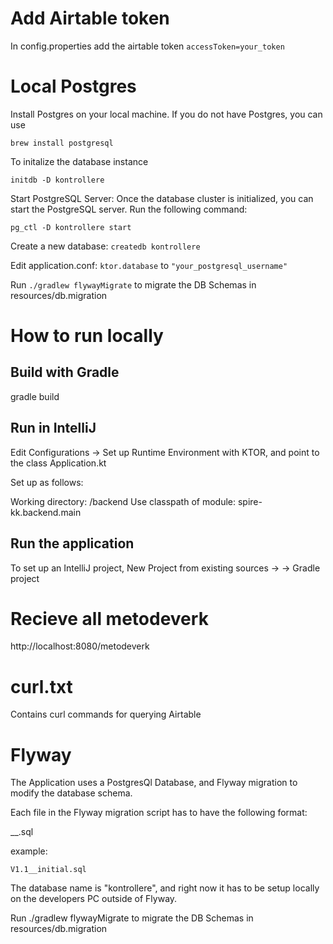 # Add Airtable token
In config.properties add the airtable token `accessToken=your_token`

# Local Postgres

Install Postgres on your local machine.
If you do not have Postgres, you can use

`brew install postgresql`

To initalize the database instance

`initdb -D kontrollere`

Start PostgreSQL Server: Once the database cluster is initialized, you can start the PostgreSQL server. Run the following command:

`pg_ctl -D kontrollere start`

Create a new database:
`createdb kontrollere`

Edit application.conf:
`ktor.database` to `"your_postgresql_username"`

Run `./gradlew flywayMigrate` to migrate the DB Schemas in resources/db.migration

# How to run locally

## Build with Gradle

gradle build

## Run in IntelliJ

Edit Configurations -> Set up Runtime Environment with KTOR, and point to the class Application.kt

Set up as follows:

Working directory: <root of project>/backend
Use classpath of module: spire-kk.backend.main

## Run the application

To set up an IntelliJ project, New Project from existing sources -> <root directory
for spire-kk> -> Gradle project

# Recieve all metodeverk

http://localhost:8080/metodeverk

# curl.txt

Contains curl commands for querying Airtable

# Flyway

The Application uses a PostgresQl Database, and Flyway migration to modify the database schema.

Each file in the Flyway migration script has to have the following format:

<Version>__<Description>.sql

example:

`V1.1__initial.sql`

The database name is "kontrollere", and right now it has to be setup locally on the developers PC outside of Flyway.

Run ./gradlew flywayMigrate to migrate the DB Schemas in resources/db.migration

